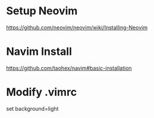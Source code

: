 # Setup Neovim

https://github.com/neovim/neovim/wiki/Installing-Neovim

# Navim Install

https://github.com/taohex/navim#basic-installation

# Modify .vimrc

set background=light
